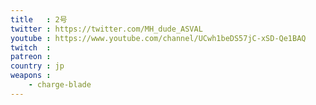 ```yaml
---
title   : 2号
twitter : https://twitter.com/MH_dude_ASVAL
youtube : https://www.youtube.com/channel/UCwh1beDS57jC-xSD-Qe1BAQ
twitch  : 
patreon : 
country : jp
weapons :
    - charge-blade
---
```


